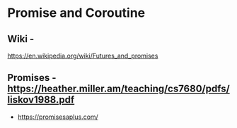 # Promise and Coroutine

## Wiki - 
https://en.wikipedia.org/wiki/Futures_and_promises

## Promises - https://heather.miller.am/teaching/cs7680/pdfs/liskov1988.pdf


- https://promisesaplus.com/
